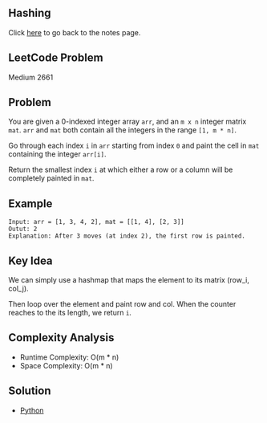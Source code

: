 ## Hashing
Click [here](../notes.md) to go back to the notes page.

## LeetCode Problem
Medium 2661

## Problem
You are given a 0-indexed integer array `arr`, and an `m x n` integer matrix `mat`. `arr` and `mat` both contain all the integers in the range `[1, m * n]`.

Go through each index `i` in `arr` starting from index `0` and paint the cell in `mat` containing the integer `arr[i]`.

Return the smallest index `i` at which either a row or a column will be completely painted in `mat`.

## Example
```
Input: arr = [1, 3, 4, 2], mat = [[1, 4], [2, 3]]
Outut: 2
Explanation: After 3 moves (at index 2), the first row is painted.
```

## Key Idea
We can simply use a hashmap that maps the element to its matrix (row_i, col_j).

Then loop over the element and paint row and col. When the counter reaches to the its length, we return `i`.

## Complexity Analysis
- Runtime Complexity: O(m * n)
- Space Complexity: O(m * n)

## Solution
- [Python](./solution.py)
